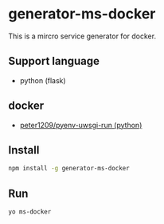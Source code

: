 generator-ms-docker
==============================

This is a mircro service generator for docker.

## Support language

* python (flask)

## docker

* [peter1209/pyenv-uwsgi-run (python)](https://hub.docker.com/r/peter1209/pyenv-uwsgi-run/)

## Install

```bash
npm install -g generator-ms-docker
```

## Run

```bash
yo ms-docker
```

